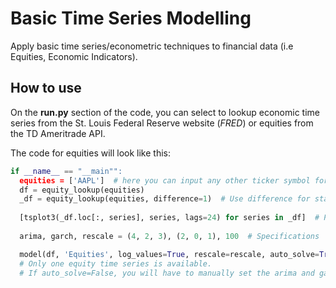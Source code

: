 # Basic Time Series Modelling
Apply basic time series/econometric techniques to financial data (i.e Equities, Economic Indicators).

## How to use
On the **run.py** section of the code, you can select to lookup economic time series from the St. Louis Federal Reserve website (*FRED*) or equities from the TD Ameritrade API.

The code for equities will look like this:
```python
if __name__ == "__main"":
  equities = ['AAPL']  # here you can input any other ticker symbol for equities as a list.
  df = equity_lookup(equities)
  _df = equity_lookup(equities, difference=1)  # Use difference for stationarity.
  
  [tsplot3(_df.loc[:, series], series, lags=24) for series in _df]  # Plot the time series.
  
  arima, garch, rescale = (4, 2, 3), (2, 0, 1), 100  # Specifications

  model(df, 'Equities', log_values=True, rescale=rescale, auto_solve=True)  
  # Only one equity time series is available.
  # If auto_solve=False, you will have to manually set the arima and garch specifications to the model.
```
